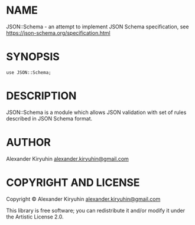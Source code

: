 NAME
====

JSON::Schema - an attempt to implement JSON Schema specification, see https://json-schema.org/specification.html

SYNOPSIS
========

    use JSON::Schema;

DESCRIPTION
===========

JSON::Schema is a module which allows JSON validation with set of rules described in JSON Schema format.

AUTHOR
======

Alexander Kiryuhin alexander.kiryuhin@gmail.com

COPYRIGHT AND LICENSE
=====================

Copyright © Alexander Kiryuhin alexander.kiryuhin@gmail.com

This library is free software; you can redistribute it and/or modify it under the Artistic License 2.0.
